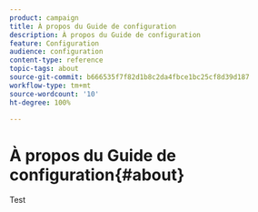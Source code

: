 ```yaml
---
product: campaign
title: À propos du Guide de configuration
description: À propos du Guide de configuration
feature: Configuration
audience: configuration
content-type: reference
topic-tags: about
source-git-commit: b666535f7f82d1b8c2da4fbce1bc25cf8d39d187
workflow-type: tm+mt
source-wordcount: '10'
ht-degree: 100%

---
```



# À propos du Guide de configuration{#about}



Test


